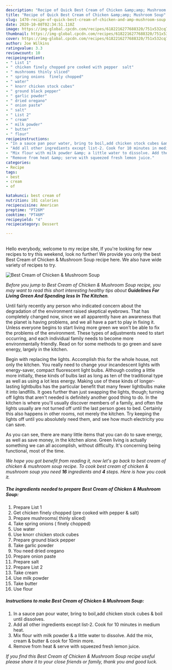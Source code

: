 ```yaml
---
description: "Recipe of Quick Best Cream of Chicken &amp;amp; Mushroom Soup"
title: "Recipe of Quick Best Cream of Chicken &amp;amp; Mushroom Soup"
slug: 1470-recipe-of-quick-best-cream-of-chicken-and-amp-mushroom-soup
date: 2020-10-08T02:34:51.110Z
image: https://img-global.cpcdn.com/recipes/6182216277688320/751x532cq70/best-cream-of-chicken-mushroom-soup-recipe-main-photo.jpg
thumbnail: https://img-global.cpcdn.com/recipes/6182216277688320/751x532cq70/best-cream-of-chicken-mushroom-soup-recipe-main-photo.jpg
cover: https://img-global.cpcdn.com/recipes/6182216277688320/751x532cq70/best-cream-of-chicken-mushroom-soup-recipe-main-photo.jpg
author: Joe Wilkins
ratingvalue: 3.3
reviewcount: 10
recipeingredient:
- " List 1"
- " chicken finely chopped pre cooked with pepper  salt"
- " mushrooms thinly sliced"
- " spring onions  finely chopped"
- " water"
- " knorr chicken stock cubes"
- " ground black pepper"
- " garlic powder"
- " dried oregano"
- " onion paste"
- " salt"
- " List 2"
- " cream"
- " milk powder"
- " butter"
- " flour"
recipeinstructions:
- "In a sauce pan pour water, bring to boil,add chicken stock cubes &amp; boil until dissolves."
- "Add all other ingredients except list-2. Cook for 10 minutes in medium heat."
- "Mix flour with milk powder &amp; a little water to dissolve. Add the mix, cream &amp; butter &amp; cook for 10min more."
- "Remove from heat &amp; serve with squeezed fresh lemon juice."
categories:
- Recipe
tags:
- best
- cream
- of

katakunci: best cream of 
nutrition: 181 calories
recipecuisine: American
preptime: "PT26M"
cooktime: "PT46M"
recipeyield: "4"
recipecategory: Dessert

---
```

<br>
Hello everybody, welcome to my recipe site, If you're looking for new recipes to try this weekend, look no further! We provide you only the best Best Cream of Chicken &amp; Mushroom Soup recipe here. We also have wide variety of recipes to try.
<br>


![Best Cream of Chicken &amp; Mushroom Soup](https://img-global.cpcdn.com/recipes/6182216277688320/751x532cq70/best-cream-of-chicken-mushroom-soup-recipe-main-photo.jpg)

<i>Before you jump to Best Cream of Chicken &amp; Mushroom Soup recipe, you may want to read this short interesting healthy tips about 
<strong>Guidelines For Living Green And Spending less In The Kitchen</strong>.</i>
</br>

Until fairly recently any person who indicated concern about the degradation of the environment raised skeptical eyebrows. That has completely changed now, since we all apparently have an awareness that the planet is having problems, and we all have a part to play in fixing it. Unless everyone begins to start living more green we won't be able to fix the problems of the environment. These types of adjustments need to start occurring, and each individual family needs to become more environmentally friendly. Read on for some methods to go green and save energy, largely in the kitchen.

Begin with replacing the lights. Accomplish this for the whole house, not only the kitchen. You really need to change your incandescent lights with energy-saver, compact fluorescent light bulbs. Although costing a little more initially, these kinds of bulbs last as long as ten of the traditional type as well as using a lot less energy. Making use of these kinds of longer-lasting lightbulbs has the particular benefit that many fewer lightbulbs make it into landfills. It goes further than just swapping the lights, though; turning off lights that aren't needed is definitely another good thing to do. In the kitchen is where you'll usually discover members of a family, and often the lights usually are not turned off until the last person goes to bed. Certainly this also happens in other rooms, not merely the kitchen. Try keeping the lights off until you absolutely need them, and see how much electricity you can save.

As you can see, there are many little items that you can do to save energy, as well as save money, in the kitchen alone. Green living is actually something we can all accomplish, without difficulty. It's concerning being functional, most of the time.


<i>We hope you got benefit from reading it, now let's go back to best cream of chicken &amp; mushroom soup recipe. To cook best cream of chicken &amp; mushroom soup you need <strong>16</strong> ingredients and <strong>4</strong> steps. Here is how you cook it.
</i>

##### The ingredients needed to prepare Best Cream of Chicken &amp; Mushroom Soup:

1. Prepare  List 1
1. Get  chicken finely chopped (pre cooked with pepper &amp; salt)
1. Prepare  mushrooms( thinly sliced)
1. Take  spring onions ( finely chopped)
1. Use  water
1. Use  knorr chicken stock cubes
1. Prepare  ground black pepper
1. Take  garlic powder
1. You need  dried oregano
1. Prepare  onion paste
1. Prepare  salt
1. Prepare  List 2
1. Take  cream
1. Use  milk powder
1. Take  butter
1. Use  flour


##### Instructions to make Best Cream of Chicken &amp; Mushroom Soup:

1. In a sauce pan pour water, bring to boil,add chicken stock cubes &amp; boil until dissolves.
1. Add all other ingredients except list-2. Cook for 10 minutes in medium heat.
1. Mix flour with milk powder &amp; a little water to dissolve. Add the mix, cream &amp; butter &amp; cook for 10min more.
1. Remove from heat &amp; serve with squeezed fresh lemon juice.


<i>If you find this Best Cream of Chicken &amp; Mushroom Soup recipe useful please share it to your close friends or family, thank you and good luck.</i>
